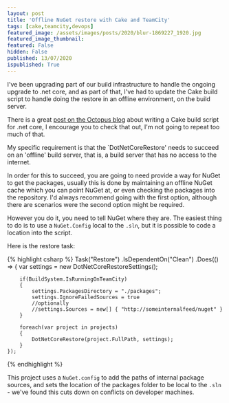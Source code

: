 ```yaml
---
layout: post
title: 'Offline NuGet restore with Cake and TeamCity'
tags: [cake,teamcity,devops]
featured_image: /assets/images/posts/2020/blur-1869227_1920.jpg
featured_image_thumbnail: 
featured: False
hidden: False
published: 13/07/2020
ispublished: True
---
```

I've been upgrading part of our build infrastructure to handle the ongoing upgrade to .net core, and as part of that, I've had to update the Cake build script to handle doing the restore in an offline environment, on the build server.

There is a great [post on the Octopus blog](https://octopus.com/blog/cake-build-scripts) about writing a Cake build script for .net core, I encourage you to check that out, I'm not going to repeat too much of that.

My specific requirement is that the `DotNetCoreRestore' needs to succeed on an 'offline' build server, that is, a build server that has no access to the internet.

In order for this to succeed, you are going to need provide a way for NuGet to get the packages, usually this is done by maintaining an offline NuGet cache which you can point NuGet at, or even checking the packages into the repository. I'd always recommend going with the first option, although there are scenarios were the second option might be required.

However you do it, you need to tell NuGet where they are. The easiest thing to do is to use a `NuGet.Config` local to the `.sln`, but it is possible to code a location into the script.

Here is the restore task:

{% highlight csharp %}
Task("Restore")
    .IsDependentOn("Clean")
    .Does(() =>
    {
        var settings = new DotNetCoreRestoreSettings();

        if(BuildSystem.IsRunningOnTeamCity)
        {
            settings.PackagesDirectory = "./packages";
            settings.IgnoreFailedSources = true
            //optionally
            //settings.Sources = new[] { "http://someinternalfeed/nuget" }
        }

        foreach(var project in projects)
        {
            DotNetCoreRestore(project.FullPath, settings);
        }
    });
{% endhighlight %}

This project uses a `NuGet.config` to add the paths of internal package sources, and sets the location of the packages folder to be local to the `.sln` - we've found this cuts down on conflicts on developer machines.